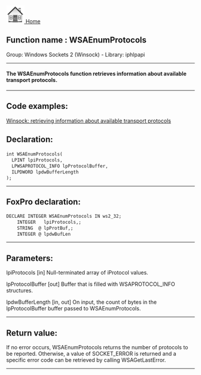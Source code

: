 [<img src="../../images/home.png"> Home ](https://github.com/VFPX/Win32API)  

## Function name : WSAEnumProtocols
Group: Windows Sockets 2 (Winsock) - Library: iphlpapi    
***  


#### The WSAEnumProtocols function retrieves information about available transport protocols.
***  


## Code examples:
[Winsock: retrieving information about available transport protocols](../../samples/sample_223.md)  

## Declaration:
```foxpro  
int WSAEnumProtocols(
  LPINT lpiProtocols,
  LPWSAPROTOCOL_INFO lpProtocolBuffer,
  ILPDWORD lpdwBufferLength
);  
```  
***  


## FoxPro declaration:
```foxpro  
DECLARE INTEGER WSAEnumProtocols IN ws2_32;
	INTEGER   lpiProtocols,;
	STRING  @ lpProtBuf,;
	INTEGER @ lpdwBufLen  
```  
***  


## Parameters:
lpiProtocols 
[in] Null-terminated array of iProtocol values. 

lpProtocolBuffer 
[out] Buffer that is filled with WSAPROTOCOL_INFO structures. 

lpdwBufferLength 
[in, out] On input, the count of bytes in the lpProtocolBuffer buffer passed to WSAEnumProtocols.   
***  


## Return value:
If no error occurs, WSAEnumProtocols returns the number of protocols to be reported. Otherwise, a value of SOCKET_ERROR is returned and a specific error code can be retrieved by calling WSAGetLastError.  
***  

